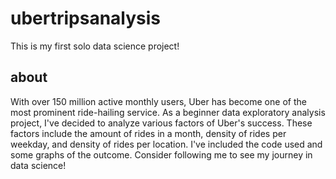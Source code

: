 # ubertripsanalysis
This is my first solo data science project!
## about
With over 150 million active monthly users, Uber has become one of the most prominent ride-hailing service. As a beginner data exploratory analysis project, I've decided to analyze various factors of Uber's success. These factors include the amount of rides in a month, density of rides per weekday, and density of rides per location. I've included the code used and some graphs of the outcome.
Consider following me to see my journey in data science!

